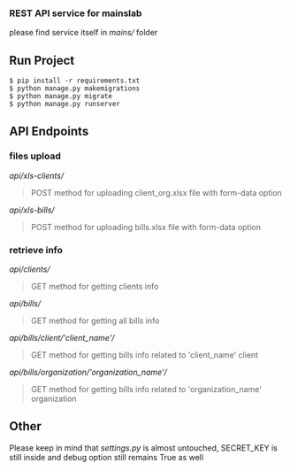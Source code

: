 ### REST API service for mainslab
please find service itself in *mains/* folder

## Run Project
```
$ pip install -r requirements.txt
$ python manage.py makemigrations
$ python manage.py migrate
$ python manage.py runserver
```

## API Endpoints

### files upload

*api/xls-clients/*

> POST method for uploading client_org.xlsx file with form-data option

*api/xls-bills/*

> POST method for uploading bills.xlsx file with form-data option</br>

### retrieve info</br>

*api/clients/*

> GET method for getting clients info

*api/bills/*

> GET method for getting all bills info

*api/bills/client/'client_name'/*

> GET method for getting bills info related to 'client_name' client

*api/bills/organization/'organization_name'/*

> GET method for getting bills info related to 'organization_name' organization

## Other

Please keep in mind that *settings.py* is almost untouched, SECRET_KEY is still inside and debug option still remains True as well

